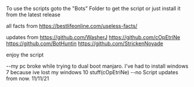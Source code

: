 To use the scripts goto the "Bots" Folder to get the script
or just install it from the latest release


all facts from https://bestlifeonline.com/useless-facts/


updates from 
https://github.com/WasherJ https://github.com/cOpEtriNe https://github.com/BotHuntin https://github.com/StrickenNoyade

enjoy the script


--my pc broke while trying to dual boot manjaro. I've had to install windows 7 because ive lost my windows 10 stuff(cOpEtriNe) --no Script updates from now. 11/11/21



